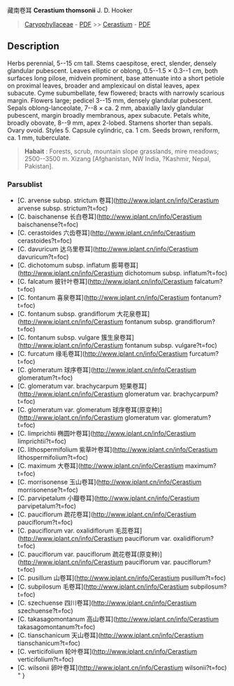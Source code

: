 藏南卷耳 **Cerastium thomsonii** J. D. Hooker

> [Caryophyllaceae](http://www.iplant.cn/info/Caryophyllaceae?t=foc) - [PDF](http://www.iplant.cn/foc/pdf/Caryophyllaceae.pdf) >> [Cerastium](http://www.iplant.cn/info/Cerastium?t=foc) - [PDF](http://www.iplant.cn/foc/pdf/Cerastium.pdf)

## Description

Herbs perennial, 5--15 cm tall. Stems caespitose, erect, slender, densely glandular pubescent. Leaves elliptic or oblong, 0.5--1.5 × 0.3--1 cm, both surfaces long pilose, midvein prominent, base attenuate into a short petiole on proximal leaves, broader and amplexicaul on distal leaves, apex subacute. Cyme subumbellate, few flowered; bracts with narrowly scarious margin. Flowers large; pedicel 3--15 mm, densely glandular pubescent. Sepals oblong-lanceolate, 7--8 × ca. 2 mm, abaxially laxly glandular pubescent, margin broadly membranous, apex subacute. Petals white, broadly obovate, 8--9 mm, apex 2-lobed. Stamens shorter than sepals. Ovary ovoid. Styles 5. Capsule cylindric, ca. 1 cm. Seeds brown, reniform, ca. 1 mm, tuberculate.


> **Habait** : 
> Forests, scrub, mountain slope grasslands, mire meadows; 2500--3500 m. Xizang [Afghanistan, NW India, ?Kashmir, Nepal, Pakistan].



### Parsublist

* [C.  arvense subsp. strictum  卷耳](http://www.iplant.cn/info/Cerastium arvense subsp. strictum?t=foc)
* [C.  baischanense  长白卷耳](http://www.iplant.cn/info/Cerastium baischanense?t=foc)
* [C.  cerastoides  六齿卷耳](http://www.iplant.cn/info/Cerastium cerastoides?t=foc)
* [C.  davuricum  达乌里卷耳](http://www.iplant.cn/info/Cerastium davuricum?t=foc)
* [C.  dichotomum subsp. inflatum  膨萼卷耳](http://www.iplant.cn/info/Cerastium dichotomum subsp. inflatum?t=foc)
* [C.  falcatum  披针叶卷耳](http://www.iplant.cn/info/Cerastium falcatum?t=foc)
* [C.  fontanum  喜泉卷耳](http://www.iplant.cn/info/Cerastium fontanum?t=foc)
* [C.  fontanum subsp. grandiflorum  大花泉卷耳](http://www.iplant.cn/info/Cerastium fontanum subsp. grandiflorum?t=foc)
* [C.  fontanum subsp. vulgare  簇生泉卷耳](http://www.iplant.cn/info/Cerastium fontanum subsp. vulgare?t=foc)
* [C.  furcatum  缘毛卷耳](http://www.iplant.cn/info/Cerastium furcatum?t=foc)
* [C.  glomeratum  球序卷耳](http://www.iplant.cn/info/Cerastium glomeratum?t=foc)
* [C.  glomeratum var. brachycarpum  短果卷耳](http://www.iplant.cn/info/Cerastium glomeratum var. brachycarpum?t=foc)
* [C.  glomeratum var. glomeratum  球序卷耳(原变种)](http://www.iplant.cn/info/Cerastium glomeratum var. glomeratum?t=foc)
* [C.  limprichtii  椭圆叶卷耳](http://www.iplant.cn/info/Cerastium limprichtii?t=foc)
* [C.  lithospermifolium  紫草叶卷耳](http://www.iplant.cn/info/Cerastium lithospermifolium?t=foc)
* [C.  maximum  大卷耳](http://www.iplant.cn/info/Cerastium maximum?t=foc)
* [C.  morrisonense  玉山卷耳](http://www.iplant.cn/info/Cerastium morrisonense?t=foc)
* [C.  parvipetalum  小瓣卷耳](http://www.iplant.cn/info/Cerastium parvipetalum?t=foc)
* [C.  pauciflorum  疏花卷耳](http://www.iplant.cn/info/Cerastium pauciflorum?t=foc)
* [C.  pauciflorum var. oxalidiflorum  毛蕊卷耳](http://www.iplant.cn/info/Cerastium pauciflorum var. oxalidiflorum?t=foc)
* [C.  pauciflorum var. pauciflorum  疏花卷耳(原变种)](http://www.iplant.cn/info/Cerastium pauciflorum var. pauciflorum?t=foc)
* [C.  pusillum  山卷耳](http://www.iplant.cn/info/Cerastium pusillum?t=foc)
* [C.  subpilosum  毛卷耳](http://www.iplant.cn/info/Cerastium subpilosum?t=foc)
* [C.  szechuense  四川卷耳](http://www.iplant.cn/info/Cerastium szechuense?t=foc)
* [C.  takasagomontanum  高山卷耳](http://www.iplant.cn/info/Cerastium takasagomontanum?t=foc)
* [C.  tianschanicum  天山卷耳](http://www.iplant.cn/info/Cerastium tianschanicum?t=foc)
* [C.  verticifolium  轮叶卷耳](http://www.iplant.cn/info/Cerastium verticifolium?t=foc)
* [C.  wilsonii  卵叶卷耳](http://www.iplant.cn/info/Cerastium wilsonii?t=foc)
"
}